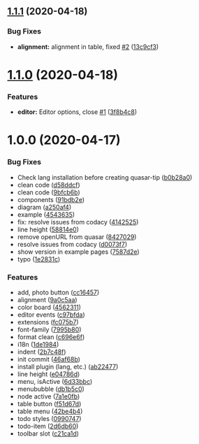 ## [1.1.1](https://github.com/donotebase/quasar-tiptap/compare/@1.1.0...@1.1.1) (2020-04-18)


### Bug Fixes

* **alignment:** alignment in table, fixed [#2](https://github.com/donotebase/quasar-tiptap/issues/2) ([13c9cf3](https://github.com/donotebase/quasar-tiptap/commit/13c9cf38c4b0dfc77a30639ba0780c1500b1c7d9))

# [1.1.0](https://github.com/donotebase/quasar-tiptap/compare/@1.0.0...@1.1.0) (2020-04-18)


### Features

* **editor:** Editor options, close [#1](https://github.com/donotebase/quasar-tiptap/issues/1) ([3f8b4c8](https://github.com/donotebase/quasar-tiptap/commit/3f8b4c89502b5d79cd1dd3f674e4588a4e0f4e2e))

# 1.0.0 (2020-04-17)


### Bug Fixes

* Check lang installation before creating quasar-tip ([b0b28a0](https://github.com/donotebase/quasar-tiptap/commit/b0b28a049f559e6099eff7939e995578be386ab1))
* clean code ([d58ddcf](https://github.com/donotebase/quasar-tiptap/commit/d58ddcfb551258ee3584dc0015bbed01b0aeefcd))
* clean code ([9bfcb6b](https://github.com/donotebase/quasar-tiptap/commit/9bfcb6b3eeb408fc174709b5bef5764719d30dc1))
* components ([91bdb2e](https://github.com/donotebase/quasar-tiptap/commit/91bdb2e670434abfa099a4c79f252775c25b9037))
* diagram ([a250af4](https://github.com/donotebase/quasar-tiptap/commit/a250af4002fc52f3e45596d0950c33feda0b6161))
* example ([4543635](https://github.com/donotebase/quasar-tiptap/commit/454363529ae18f759b9fa563d685e4c8f7db51b4))
* fix: resolve issues from codacy ([4142525](https://github.com/donotebase/quasar-tiptap/commit/4142525e31a1ba433b0165d1ca6b5296714d1444))
* line height ([58814e0](https://github.com/donotebase/quasar-tiptap/commit/58814e0f7af92ab3a5bc6852480d0be86d75d194))
* remove openURL from quasar ([8427029](https://github.com/donotebase/quasar-tiptap/commit/8427029d5959e789b9a484c1b56854eb64783076))
* resolve issues from codacy ([d0073f7](https://github.com/donotebase/quasar-tiptap/commit/d0073f74b81c17ec4eb5e0986d78b82876ba7569))
* show version in example pages ([7587d2e](https://github.com/donotebase/quasar-tiptap/commit/7587d2e246cafb8cd60704aea2dd1ff340a0f74e))
* typo ([1e2831c](https://github.com/donotebase/quasar-tiptap/commit/1e2831c64bf17f3734b31eec396b6142daf61358))


### Features

* add, photo button ([cc16457](https://github.com/donotebase/quasar-tiptap/commit/cc16457bd5bb42b91c8b79331cab03cd18237526))
* alignment ([9a0c5aa](https://github.com/donotebase/quasar-tiptap/commit/9a0c5aa5a79c483737188e8311c2e9601d1e1007))
* color board ([4562311](https://github.com/donotebase/quasar-tiptap/commit/4562311ce1f5ecf1019e4b932ebda3d08b22aceb))
* editor events ([c97bfda](https://github.com/donotebase/quasar-tiptap/commit/c97bfda10f1202cfedec823f1499e37120169e3c))
* extensions ([fc075b7](https://github.com/donotebase/quasar-tiptap/commit/fc075b74b6032ac483919aa05ca2e4b21f007863))
* font-family ([7995b80](https://github.com/donotebase/quasar-tiptap/commit/7995b80236f2db86d5cc36502905e6900fa7c04f))
* format clean ([c696e6f](https://github.com/donotebase/quasar-tiptap/commit/c696e6f9c0ae8f3d892f95fa25fb049a52390e71))
* i18n ([1de1984](https://github.com/donotebase/quasar-tiptap/commit/1de1984022b58b4d352a5b358dd485c9e95c8b41))
* indent ([2b7c48f](https://github.com/donotebase/quasar-tiptap/commit/2b7c48f20ded2fe8d77ad3dce89a84e8693b7f87))
* init commit ([46af68b](https://github.com/donotebase/quasar-tiptap/commit/46af68ba353f6bb00def8540069149fefd403777))
* install plugin (lang, etc.) ([ab22477](https://github.com/donotebase/quasar-tiptap/commit/ab22477773a1544e2dc0f43abe1105f28bb641c7))
* line height ([e04786d](https://github.com/donotebase/quasar-tiptap/commit/e04786dd76a025cafde3091885bbfdd7aa483d59))
* menu, isActive ([6d33bbc](https://github.com/donotebase/quasar-tiptap/commit/6d33bbca212ebfe043d1f304537430f4b6f70cd7))
* menububble ([db1b5c0](https://github.com/donotebase/quasar-tiptap/commit/db1b5c070265e2a13f2acaa13090a14e5104f768))
* node active ([7a1e0fb](https://github.com/donotebase/quasar-tiptap/commit/7a1e0fb51c18a6f02b986d56369f6d6af0c77780))
* table button ([f51d67d](https://github.com/donotebase/quasar-tiptap/commit/f51d67d05e94828ba2045a3d661a269dc882ede9))
* table menu ([42be4b4](https://github.com/donotebase/quasar-tiptap/commit/42be4b41cce31e078cb8b2f240f0c23b4b3ac0e1))
* todo styles ([0990747](https://github.com/donotebase/quasar-tiptap/commit/0990747a82b9e171a69dbede84488a23525333b1))
* todo-item ([2d6db60](https://github.com/donotebase/quasar-tiptap/commit/2d6db60a6c7145d8679719d1abf5329797847469))
* toolbar slot ([c21ca1d](https://github.com/donotebase/quasar-tiptap/commit/c21ca1d3abaf05b4368cff26b5d30004564ed799))
